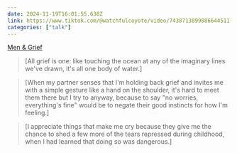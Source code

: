 ```yaml
---
date: 2024-11-19T16:01:55.638Z
link: https://www.tiktok.com/@watchfulcoyote/video/7438713899886644511
categories: ["talk"]
---
```

[Men & Grief](https://www.tiktok.com/@watchfulcoyote/video/7438713899886644511)

> [All grief is one: like touching the ocean at any of the imaginary lines we've drawn, it's all one body of water.]

> [When my partner senses that I'm holding back grief and invites me with a simple gesture like a hand on the shoulder, it's hard to meet them there but I try to anyway, because to say "no worries, everything's fine" would be to negate their good instincts for how I'm feeling.]

> [I appreciate things that make me cry because they give me the chance to shed a few more of the tears repressed during childhood, when I had learned that doing so was dangerous.]
